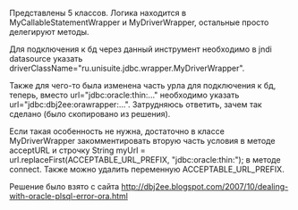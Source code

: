 Представлены 5 классов. Логика находится в MyCallableStatementWrapper и MyDriverWrapper, остальные просто делегируют методы.

Для подключения к бд через данный инструмент необходимо в jndi datasource указать 
driverClassName="ru.unisuite.jdbc.wrapper.MyDriverWrapper". 

Также для чего-то была изменена часть урла для подключения к бд, теперь, вместо url="jdbc:oracle:thin:..."
необходимо указать url="jdbc:dbj2ee:orawrapper:...". Затрудняюсь ответить, зачем так сделано (было скопировано из решения). 

Если такая особенность не нужна, достаточно в классе MyDriverWrapper закомментировать вторую часть условия в методе acceptURL и строчку String myUrl = url.replaceFirst(ACCEPTABLE_URL_PREFIX, "jdbc:oracle:thin:"); в методе connect. Также можно удалить переменную ACCEPTABLE_URL_PREFIX.

Решение было взято с сайта http://dbj2ee.blogspot.com/2007/10/dealing-with-oracle-plsql-error-ora.html
